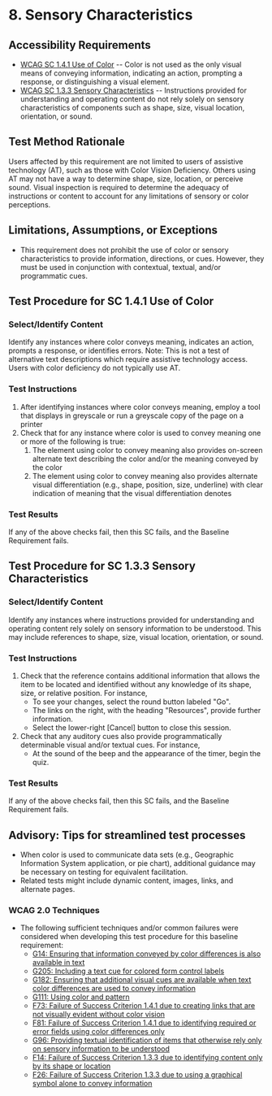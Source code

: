 # 8. Sensory Characteristics
## Accessibility Requirements
* [WCAG SC 1.4.1 Use of Color](http://www.w3.org/TR/UNDERSTANDING-WCAG20/visual-audio-contrast-without-color.html) -- Color is not used as the only visual means of conveying information, indicating an action, prompting a response, or distinguishing a visual element.
* [WCAG SC 1.3.3 Sensory Characteristics](http://www.w3.org/TR/UNDERSTANDING-WCAG20/content-structure-separation-understanding.html) -- Instructions provided for understanding and operating content do not rely solely on sensory characteristics of components such as shape, size, visual location, orientation, or sound.

## Test Method Rationale
Users affected by this requirement are not limited to users of assistive technology (AT), such as those with Color Vision Deficiency. Others using AT may not have a way to determine shape, size, location, or perceive sound. Visual inspection is required to determine the adequacy of instructions or content to account for any limitations of sensory or color perceptions.

## Limitations, Assumptions, or Exceptions
* This requirement does not prohibit the use of color or sensory characteristics to provide information, directions, or cues. However, they must be used in conjunction with contextual, textual, and/or programmatic cues.

## Test Procedure for SC 1.4.1 Use of Color
### Select/Identify Content
Identify any instances where color conveys meaning, indicates an action, prompts a response, or identifies errors.
Note: This is not a test of alternative text descriptions which require assistive technology access. Users with color deficiency do not typically use AT.

### Test Instructions
1. After identifying instances where color conveys meaning, employ a tool that displays in greyscale or run a greyscale copy of the page on a printer
2. Check that for any instance where color is used to convey meaning one or more of the following is true:
    1.  The element using color to convey meaning also provides on-screen alternate text describing the color and/or the meaning conveyed by the color
    2.  The element using color to convey meaning also provides alternate visual differentiation (e.g., shape, position, size, underline) with clear indication of meaning that the visual differentiation denotes

### Test Results
If any of the above checks fail, then this SC fails, and the Baseline Requirement fails.

## Test Procedure for SC 1.3.3 Sensory Characteristics
### Select/Identify Content
Identify any instances where instructions provided for understanding and operating content rely solely on sensory information to be understood. This may include references to shape, size, visual location, orientation, or sound.

### Test Instructions
1. Check that the reference contains additional information that allows the item to be located and identified without any knowledge of its shape, size, or relative position. For instance, 
    * To see your changes, select the round button labeled "Go".
    * The links on the right, with the heading "Resources", provide further information.
    * Select the lower-right [Cancel] button to close this session.
2. Check that any auditory cues also provide programmatically determinable visual and/or textual cues. For instance,  
    * At the sound of the beep and the appearance of the timer, begin the quiz.

### Test Results
If any of the above checks fail, then this SC fails, and the Baseline Requirement fails.

## Advisory: Tips for streamlined test processes
* When color is used to communicate data sets (e.g., Geographic Information System application, or pie chart), additional guidance may be necessary on testing for equivalent facilitation. 
* Related tests might include dynamic content, images, links, and alternate pages.

### WCAG 2.0 Techniques
* The following sufficient techniques and/or common failures were considered when developing this test procedure for this baseline requirement:
    * [G14: Ensuring that information conveyed by color differences is also available in text](https://www.w3.org/TR/WCAG20-TECHS/G14.html)
    * [G205: Including a text cue for colored form control labels](https://www.w3.org/TR/WCAG20-TECHS/G205.html)
    * [G182: Ensuring that additional visual cues are available when text color differences are used to convey information](https://www.w3.org/TR/WCAG20-TECHS/G182.html)
    * [G111: Using color and pattern](https://www.w3.org/TR/WCAG20-TECHS/G111.html)
    * [F73: Failure of Success Criterion 1.4.1 due to creating links that are not visually evident without color vision](https://www.w3.org/TR/WCAG20-TECHS/F73.html)
    * [F81: Failure of Success Criterion 1.4.1 due to identifying required or error fields using color differences only](https://www.w3.org/TR/WCAG20-TECHS/F81.html)
    * [G96: Providing textual identification of items that otherwise rely only on sensory information to be understood](https://www.w3.org/TR/WCAG20-TECHS/G96.html)
    * [F14: Failure of Success Criterion 1.3.3 due to identifying content only by its shape or location](https://www.w3.org/TR/WCAG20-TECHS/F14.html)
    * [F26: Failure of Success Criterion 1.3.3 due to using a graphical symbol alone to convey information](https://www.w3.org/TR/WCAG20-TECHS/F26.html)
